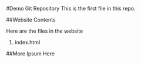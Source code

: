 #Demo Git Repository
This is the first file in this repo.

##Website Contents

Here are the files in the website

1. index.html

##More Ipsum Here